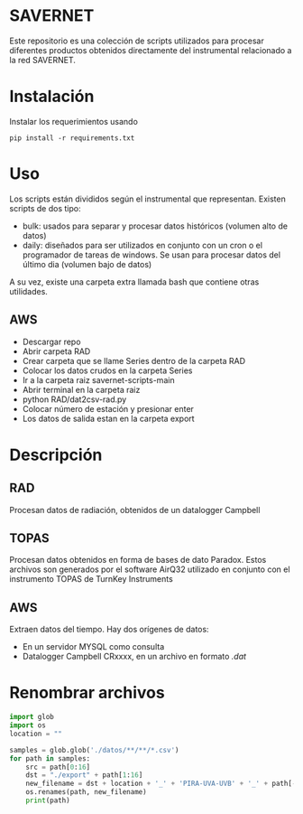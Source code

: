 # SAVERNET
Este repositorio es una colección de scripts utilizados para procesar diferentes productos obtenidos directamente del instrumental relacionado a la red SAVERNET.

# Instalación
Instalar los requerimientos usando

```
pip install -r requirements.txt
```

# Uso
Los scripts están divididos según el instrumental que representan. Existen scripts de dos tipo:
- bulk: usados para separar y procesar datos históricos (volumen alto de datos)
- daily: diseñados para ser utilizados en conjunto con un cron o el programador de tareas de windows. Se usan para procesar datos del último dia (volumen bajo de datos)

A su vez, existe una carpeta extra llamada bash que contiene otras utilidades.

## AWS
- Descargar repo
- Abrir carpeta RAD
- Crear carpeta que se llame Series dentro de la carpeta RAD
- Colocar los datos crudos en la carpeta Series
- Ir a la carpeta raiz savernet-scripts-main
- Abrir terminal en la carpeta raiz
- python RAD/dat2csv-rad.py
- Colocar número de estación y presionar enter
- Los datos de salida estan en la carpeta export

# Descripción 

## RAD
Procesan datos de radiación, obtenidos de un datalogger Campbell

## TOPAS
Procesan datos obtenidos en forma de bases de dato Paradox. Estos archivos son generados por el software AirQ32 utilizado en conjunto con el instrumento TOPAS de TurnKey Instruments

## AWS
Extraen datos del tiempo. Hay dos orígenes de datos:
- En un servidor MYSQL como consulta
- Datalogger Campbell CRxxxx, en un archivo en formato *.dat*

# Renombrar archivos
```python
import glob
import os
location = ""

samples = glob.glob('./datos/**/**/*.csv')
for path in samples:
    src = path[0:16]
    dst = "./export" + path[1:16]
    new_filename = dst + location + '_' + 'PIRA-UVA-UVB' + '_' + path[-14:]
    os.renames(path, new_filename)
    print(path)
```

